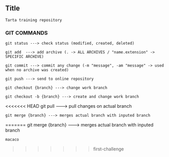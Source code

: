 ## Title

    Tarta training repository

### GIT COMMANDS

    git status ---> check status (modified, created, deleted)

    git add  ---> add archive (. -> ALL ARCHIVES / "name.extension" -> SPECIFIC ARCHIVE)

    git commit ---> commit any change (-m "message", -am "message" -> used when no archive was created)

    git push ---> send to online repository

    git checkout {branch} ---> change work branch

    git checkout -b {branch} ---> create and change work branch

<<<<<<< HEAD
    git pull ---> pull changes on actual branch

    git merge {branch} ---> merges actual branch with inputed branch
=======
    git merge {branch} ---> merges actual branch with inputed branch


    macaco
>>>>>>> first-challenge
